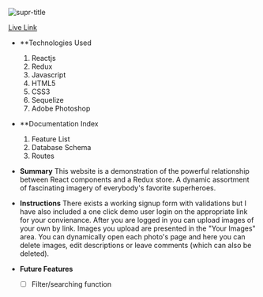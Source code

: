 ![supr-title](https://user-images.githubusercontent.com/68219912/165804347-c4907339-a547-41ca-b93c-4499486f1ddb.png)

[Live Link](https://suprheroes.herokuapp.com/)

- **Technologies Used
  1. Reactjs
  2. Redux
  3. Javascript
  4. HTML5
  5. CSS3
  6. Sequelize
  7. Adobe Photoshop

- **Documentation Index
  1. Feature List
  2. Database Schema
  3. Routes

- **Summary**
  This website is a demonstration of the powerful relationship between React components and a Redux store. A dynamic assortment of fascinating imagery of everybody's favorite superheroes.

- **Instructions**
  There exists a working signup form with validations but I have also included a one click demo user login on the appropriate link for your convienance.
  After you are logged in you can upload images of your own by link. Images you upload are presented in the "Your Images" area. You can dynamically open each photo's page and here you can delete images, edit descriptions or leave comments (which can also be deleted).

- **Future Features**
  - [ ] Filter/searching function
